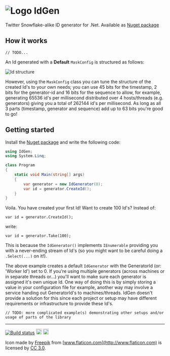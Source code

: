 # ![Logo](https://raw.githubusercontent.com/RobThree/IdGen/master/IdGenDocumentation/icons/Help.png) IdGen
Twitter Snowflake-alike ID generator for .Net. Available as [Nuget package](https://www.nuget.org/packages/IdGen)

## How it works

`// TODO...`

An Id generated with a **Default** `MaskConfig` is structured as follows: 

![Id structure](https://raw.githubusercontent.com/RobThree/IdGen/master/IdGenDocumentation/Media/structure.png)

However, using the `MaskConfig` class you can tune the structure of the created Id's to your own needs; you can use 45 bits for the timestamp, 2 bits for the generator-id and 16 bits for the sequence to allow, for example, generating 65536 id's per millisecond distributed over 4 hosts/threads (e.g. generators) giving you a total of 262144 id's per millisecond. As long as all 3 parts (timestamp, generator and sequence) add up to 63 bits you're good to go!

## Getting started

Install the [Nuget package](https://www.nuget.org/packages/IdGen) and write the following code:

```c#
using IdGen;
using System.Linq;

class Program
{
    static void Main(string[] args)
    {
        var generator = new IdGenerator(0);
        var id = generator.CreateId();
    }
}
```

Voila. You have created your first Id! Want to create 100 Id's? Instead of:

`var id = generator.CreateId();`

write:

`var id = generator.Take(100);`

This is because the `IdGenerator()` implements `IEnumerable` providing you with a never-ending stream of Id's (so you might want to be careful doing a `.Select(...)` on it!).

The above example creates a default `IdGenerator` with the GeneratorId (or: 'Worker Id') set to 0. If you're using multiple generators (across machines or in separate threads or...) you'll want to make sure each generator is assigned it's own unique Id. One way of doing this is by simply storing a value in your configuration file for example, another way may involve a service handing out GeneratorId's to machines/threads. IdGen doesn't provide a solution for this since each project or setup may have different requirements or infrastructure to provide these Id's.

`// TODO: more complicated example(s) demonstrating other setups and/or usage of parts of the library`

<hr>

[![Build status](https://ci.appveyor.com/api/projects/status/24wqqq91u0arkf5t)](https://ci.appveyor.com/project/RobIII/idgen) <a href="https://www.nuget.org/packages/IdGen/"><img src="http://img.shields.io/nuget/v/IdGen.svg?style=flat-square" alt="NuGet version" height="18"></a> <a href="https://www.nuget.org/packages/IdGen/"><img src="http://img.shields.io/nuget/dt/IdGen.svg?style=flat-square" alt="NuGet downloads" height="18"></a>

Icon made by [Freepik](http://www.flaticon.com/authors/freepik) from [www.flaticon.com](http://www.flaticon.com) is licensed by [CC 3.0](http://creativecommons.org/licenses/by/3.0/).
